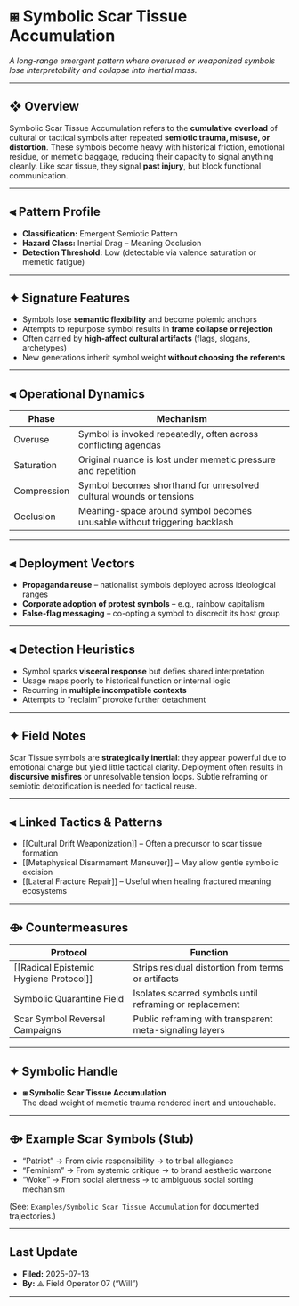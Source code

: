 # ⧆ Symbolic Scar Tissue Accumulation  
*A long-range emergent pattern where overused or weaponized symbols lose interpretability and collapse into inertial mass.*

---

## ❖ Overview

Symbolic Scar Tissue Accumulation refers to the **cumulative overload** of cultural or tactical symbols after repeated **semiotic trauma, misuse, or distortion**. These symbols become heavy with historical friction, emotional residue, or memetic baggage, reducing their capacity to signal anything cleanly. Like scar tissue, they signal **past injury**, but block functional communication.

---

## ⫷ Pattern Profile

- **Classification:** Emergent Semiotic Pattern  
- **Hazard Class:** Inertial Drag – Meaning Occlusion  
- **Detection Threshold:** Low (detectable via valence saturation or memetic fatigue)

---

## ✦ Signature Features

- Symbols lose **semantic flexibility** and become polemic anchors  
- Attempts to repurpose symbol results in **frame collapse or rejection**  
- Often carried by **high-affect cultural artifacts** (flags, slogans, archetypes)  
- New generations inherit symbol weight **without choosing the referents**

---

## ⫷ Operational Dynamics

| Phase      | Mechanism                                                                |
|------------|--------------------------------------------------------------------------|
| Overuse     | Symbol is invoked repeatedly, often across conflicting agendas           |
| Saturation  | Original nuance is lost under memetic pressure and repetition            |
| Compression | Symbol becomes shorthand for unresolved cultural wounds or tensions      |
| Occlusion   | Meaning-space around symbol becomes unusable without triggering backlash |

---

## ⫷ Deployment Vectors

- **Propaganda reuse** – nationalist symbols deployed across ideological ranges  
- **Corporate adoption of protest symbols** – e.g., rainbow capitalism  
- **False-flag messaging** – co-opting a symbol to discredit its host group

---

## ⫷ Detection Heuristics

- Symbol sparks **visceral response** but defies shared interpretation  
- Usage maps poorly to historical function or internal logic  
- Recurring in **multiple incompatible contexts**  
- Attempts to “reclaim” provoke further detachment

---

## ✦ Field Notes

Scar Tissue symbols are **strategically inertial**: they appear powerful due to emotional charge but yield little tactical clarity. Deployment often results in **discursive misfires** or unresolvable tension loops. Subtle reframing or semiotic detoxification is needed for tactical reuse.

---

## ⫷ Linked Tactics & Patterns

- [[Cultural Drift Weaponization]] – Often a precursor to scar tissue formation  
- [[Metaphysical Disarmament Maneuver]] – May allow gentle symbolic excision  
- [[Lateral Fracture Repair]] – Useful when healing fractured meaning ecosystems

---

## ⟴ Countermeasures

| Protocol                                        | Function                                                   |
|------------------------------------------------|------------------------------------------------------------|
| [[Radical Epistemic Hygiene Protocol]]         | Strips residual distortion from terms or artifacts         |
| Symbolic Quarantine Field                      | Isolates scarred symbols until reframing or replacement    |
| Scar Symbol Reversal Campaigns                 | Public reframing with transparent meta-signaling layers    |

---

## ✦ Symbolic Handle

- **⧆ Symbolic Scar Tissue Accumulation**  
  The dead weight of memetic trauma rendered inert and untouchable.

---

## ⟴ Example Scar Symbols (Stub)

- “Patriot” → From civic responsibility → to tribal allegiance  
- “Feminism” → From systemic critique → to brand aesthetic warzone  
- “Woke” → From social alertness → to ambiguous social sorting mechanism

(See: `Examples/Symbolic Scar Tissue Accumulation` for documented trajectories.)

---

## Last Update

- **Filed:** 2025-07-13  
- **By:** ⟁ Field Operator 07 (“Will”)

---
